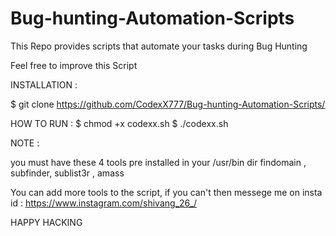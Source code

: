 # Bug-hunting-Automation-Scripts

This Repo provides scripts that automate your tasks during Bug Hunting

Feel free to improve this Script 

INSTALLATION :

$ git clone https://github.com/CodexX777/Bug-hunting-Automation-Scripts/

HOW TO RUN :
$ chmod +x codexx.sh
$ ./codexx.sh

NOTE :

you must have these 4 tools pre installed in your /usr/bin dir
findomain , subfinder, sublist3r , amass

You can add more tools to the script, if you can't then messege me on insta id : https://www.instagram.com/shivang_26_/

HAPPY HACKING
